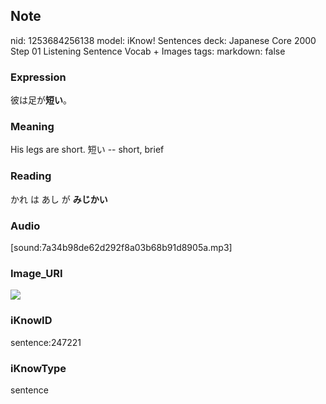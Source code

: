 ## Note
nid: 1253684256138
model: iKnow! Sentences
deck: Japanese Core 2000 Step 01 Listening Sentence Vocab + Images
tags: 
markdown: false

### Expression
<!DOCTYPE html>
<title></title>
彼は足が<b>短い</b>。



### Meaning
His legs are short.
短い -- short, brief

### Reading
<!DOCTYPE html>
<title></title>
かれ は あし が <b>みじかい</b>



### Audio
[sound:7a34b98de62d292f8a03b68b91d8905a.mp3]

### Image_URI
<!DOCTYPE html>
<title></title>
<img src="64f825fbf02019f0d3c368409b02569f.jpg">



### iKnowID
sentence:247221

### iKnowType
sentence

